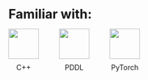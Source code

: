 <p><strong style="font-size: 1.8em;">Familiar with:</strong></p>
<div style="display: flex; gap: 40px; align-items: flex-start;">
  <div style="text-align: center; display: flex; flex-direction: column; align-items: center;">
    <img src="https://cdn.jsdelivr.net/gh/devicons/devicon/icons/cplusplus/cplusplus-original.svg" width="60" height="60" style="object-fit: contain;" />
    <div style="margin-top: 8px;">C++</div>
  </div>
  <div style="text-align: center; display: flex; flex-direction: column; align-items: center;">
    <img src="https://www.svgrepo.com/show/373957/pddl.svg" width="60" height="60" style="object-fit: contain;" />
    <div style="margin-top: 8px;">PDDL</div>
  </div>
  <div style="text-align: center; display: flex; flex-direction: column; align-items: center;">
    <img src="https://www.pikpng.com/pngl/m/297-2979964_pytorch-first-step-pytorch-logo-png-clipart.png" width="60" height="60" style="object-fit: contain;" />
    <div style="margin-top: 8px;">PyTorch</div>
  </div>
</div>



<!--
**Matero952/Matero952** is a ✨ _special_ ✨ repository because its `README.md` (this file) appears on your GitHub profile.

Here are some ideas to get you started:

- 🔭 I’m currently working on ...
- 🌱 I’m currently learning ...
- 👯 I’m looking to collaborate on ...
- 🤔 I’m looking for help with ...
- 💬 Ask me about ...
- 📫 How to reach me: ...
- 😄 Pronouns: ...
- ⚡ Fun fact: ...
-->
